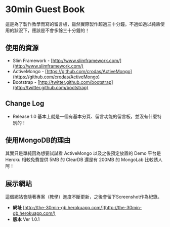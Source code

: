 # 30min Guest Book

這是為了製作教學而寫的留言板，雖然實際製作超過三十分鐘。不過如過以純熟使用的狀況下，應該是不會多餘三十分鐘的！

使用的資源
---
* Slim Framework - [http://www.slimframework.com/](http://www.slimframework.com/)
* ActiveMongo - [https://github.com/crodas/ActiveMongo](https://github.com/crodas/ActiveMongo)
* Bootstrap - [http://twitter.github.com/bootstrap](http://twitter.github.com/bootstrap)

Change Log
---
* Release 1.0
	基本上就是一個有基本分頁、留言功能的留言板，並沒有什麼特別的！
	
使用MongoDB的理由
---
其實只是單純因為想要試試看 ActiveMongo 以及之後預定放置的 Demo 平台是 Heroku 相較免費提供 5MB 的 ClearDB 還是有 200MB 的 MongoLab 比較誘人阿！

展示網站
---

這個網站會隨著專案（教學）進度不斷更新，之後會留下Screenshot作為紀錄。

* **網址** [http://the-30min-gb.herokuapp.com/](http://the-30min-gb.herokuapp.com/)
* **版本** Ver 1.0.1
